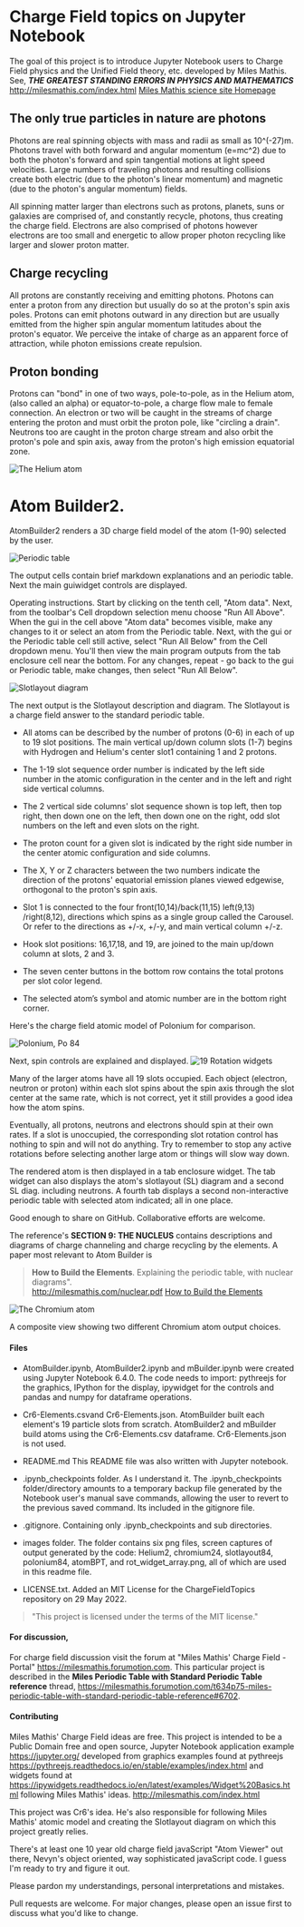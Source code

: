 
# Charge Field topics on Jupyter Notebook

The goal of this project is to introduce Jupyter Notebook users to 
Charge Field physics and the Unified Field theory, etc. developed 
by Miles Mathis. See,
***THE GREATEST STANDING ERRORS IN PHYSICS AND MATHEMATICS***
<http://milesmathis.com/index.html>
[Miles Mathis science site Homepage](http://milesmathis.com/index.html)

## The only true particles in nature are photons 

Photons are real spinning objects with mass and radii as small as 
10^(-27)m. Photons travel with both forward and angular momentum 
(e=mc^2) due to both the photon's forward and spin tangential 
motions at light speed velocities. Large numbers of traveling photons 
and resulting collisions create both electric (due to the photon's 
linear momentum) and magnetic (due to the photon's angular momentum) 
fields. 
                               
All spinning matter larger than electrons such as protons, planets, 
suns or galaxies are comprised of, and constantly recycle, photons, 
thus creating the charge field. Electrons are also comprised of 
photons however electrons are too small and energetic to allow 
proper photon recycling like larger and slower proton matter.

## Charge recycling 
                        
All protons are constantly receiving and emitting photons. Photons 
can enter a proton from any direction but usually do so at the 
proton's spin axis poles. Protons can emit photons outward in any 
direction but are usually emitted from the higher spin angular 
momentum latitudes about the proton's equator. We perceive the 
intake of charge as an apparent force of attraction, while photon 
emissions create repulsion. 
                        
## Proton bonding
                               
Protons can "bond" in one of two ways, pole-to-pole, as in the 
Helium atom, (also called an alpha) or equator-to-pole, a charge flow 
male to female connection. An electron or two will be caught in the 
streams of charge entering the proton and must orbit the proton pole, 
like "circling a drain". Neutrons too are caught in the proton charge 
stream and also orbit the proton's pole and spin axis, away from the 
proton's high emission equatorial zone.
                                
![The Helium atom](/images/Helium2.png)

# Atom Builder2.

AtomBuilder2 renders a 3D charge field model of the atom (1-90) 
selected by the user. 

![Periodic table](/images/atomBPT.png)
                               
The output cells contain brief markdown explanations and an
periodic table. Next the main guiwidget controls are displayed. 

Operating instructions. Start by clicking on the tenth cell, "Atom data". 
Next, from the toolbar's Cell dropdown selection menu choose "Run All Above". 
When the gui in the cell above "Atom data" becomes visible, make any changes 
to it or select an atom from the Periodic table. Next, with the gui or the 
Periodic table cell still active, select "Run All Below" from the Cell 
dropdown menu. You'll then view the main program outputs from the tab 
enclosure cell near the bottom. For any changes, repeat - go back to the 
gui or Periodic table, make changes, then select "Run All Below". 

![Slotlayout diagram](/images/slotlayout84b.png)

The next output is the Slotlayout description and diagram. The 
Slotlayout is a charge field answer to the standard periodic table.

+ All atoms can be described by the number of protons (0-6) in each 
of up to 19 slot positions. The main vertical up/down column slots
(1-7) begins with Hydrogen and Helium's center slot1 containing 1 
and 2 protons.

+ The 1-19 slot sequence order number is indicated by the left side 
number in the atomic configuration in the center and in the left 
and right side vertical columns.

+ The 2 vertical side columns' slot sequence shown is top left, then 
top right, then down one on the left, then down one on the right,
odd slot numbers on the left and even slots on the right.

+ The proton count for a given slot is indicated by the right side 
number in the center atomic configuration and side columns.

+ The X, Y or Z characters between the two numbers indicate the 
direction of the protons' equatorial emission planes viewed edgewise, 
orthogonal to the proton's spin axis.

+ Slot 1 is connected to the four front(10,14)/back(11,15) left(9,13)
/right(8,12), directions which spins as a single group called the 
Carousel. Or refer to the directions as +/-x, +/-y, and main vertical 
column +/-z.

+ Hook slot positions: 16,17,18, and 19, are joined to the main 
up/down column at slots, 2 and 3.  

+ The seven center buttons in the bottom row contains the total 
protons per slot color legend.

+ The selected atom’s symbol and atomic number are in the bottom 
right corner.

Here's the charge field atomic model of Polonium for comparison. 

![Polonium, Po 84](/images/polonium84.png)

Next, spin controls are explained and displayed. 
![19 Rotation widgets](/images/rot_widget_array.png)

Many of the larger atoms have all 19 slots occupied. Each object 
(electron, neutron or proton) within each slot spins about the spin 
axis through the slot center at the same rate, which is not correct, 
yet it still provides a good idea how the atom spins.

Eventually, all protons, neutrons and electrons should spin at their 
own rates. If a slot is unoccupied, the corresponding slot rotation 
control has nothing to spin and will not do anything. Try to remember 
to stop any active rotations before selecting another large atom or 
things will slow way down.

The rendered atom is then displayed in a tab enclosure widget. The tab
widget can also displays the atom's slotlayout (SL) diagram and a 
second SL diag. including neutrons. A fourth tab displays a second 
non-interactive periodic table with selected atom indicated; all in 
one place.

Good enough to share on GitHub. Collaborative efforts are welcome.  

The reference's **SECTION 9: THE NUCLEUS** contains descriptions
and diagrams of charge channeling and charge recycling by the 
elements. A paper most relevant to Atom Builder is 
>**How to Build the Elements**. 
>Explaining the periodic table, with nuclear diagrams".  
<http://milesmathis.com/nuclear.pdf>
[How to Build the Elements](http://milesmathis.com/nuclear.pdf)

![The Chromium atom](/images/chromium24.png)

A composite view showing two different Chromium atom output choices.

#### Files

* AtomBuilder.ipynb, AtomBuilder2.ipynb and mBuilder.ipynb were created 
using Jupyter Notebook 6.4.0. The code needs to import: pythreejs for 
the graphics, IPython for the display, ipywidget for the controls and 
pandas and numpy for dataframe operations.

* Cr6-Elements.csvand Cr6-Elements.json. AtomBuilder built each element's 
19 particle slots from scratch. AtomBuilder2 and mBuilder build atoms using 
the Cr6-Elements.csv dataframe. Cr6-Elements.json is not used.  

* README.md This README file was also written with Jupyter notebook.

* .ipynb_checkpoints folder. As I understand it. The .ipynb_checkpoints 
folder/directory amounts to a temporary backup file generated by the
Notebook user's manual save commands, allowing the user to revert to 
the previous saved command. Its included in the gitignore file. 

* .gitignore. Containing only .ipynb_checkpoints and sub directories.

* images folder. The folder contains six png files, screen captures of 
output generated by the code: Helium2, chromium24, slotlayout84, polonium84, 
atomBPT, and rot_widget_array.png, all of which are used in this readme file.

* LICENSE.txt. Added an MIT License for the ChargeFieldTopics repository
on 29 May 2022.   
>"This project is licensed under the terms of the MIT license."

#### For discussion, 

For charge field discussion visit the forum at "Miles Mathis' Charge Field - Portal" 
<https://milesmathis.forumotion.com>.
This particular project is described in the
**Miles Periodic Table with Standard Periodic Table reference**
thread,
<https://milesmathis.forumotion.com/t634p75-miles-periodic-table-with-standard-periodic-table-reference#6702>.

#### Contributing

Miles Mathis' Charge Field ideas are free. This project is 
intended to be a Public Domain free and open source, Jupyter 
Notebook application example
https://jupyter.org/
developed from graphics examples found at pythreejs  
https://pythreejs.readthedocs.io/en/stable/examples/index.html
and widgets found at
https://ipywidgets.readthedocs.io/en/latest/examples/Widget%20Basics.html
following Miles Mathis' ideas.
http://milesmathis.com/index.html

This project was Cr6's idea. He's also responsible for following Miles 
Mathis' atomic model and creating the Slotlayout diagram on which this 
project greatly relies.

There's at least one 10 year old charge field javaScript "Atom Viewer" 
out there, Nevyn's object oriented, way sophisticated javaScript code. 
I guess I'm ready to try and figure it out. 

Please pardon my understandings, personal interpretations and mistakes.

Pull requests are welcome. For major changes, please open an issue 
first to discuss what you'd like to change.
